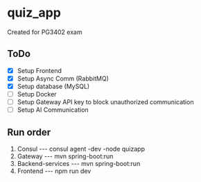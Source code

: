 # quiz_app
Created for PG3402 exam

## ToDo
- [x] Setup Frontend
- [x] Setup Async Comm (RabbitMQ)
- [x] Setup database (MySQL)
- [ ] Setup Docker
- [ ] Setup Gateway API key to block unauthorized communication
- [ ] Setup AI Communication

## Run order
1. Consul --- consul agent -dev -node quizapp
2. Gateway --- mvn spring-boot:run
3. Backend-services --- mvn spring-boot:run 
4. Frontend --- npm run dev